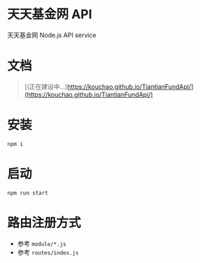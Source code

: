 # 天天基金网 API
天天基金网 Node.js API service

# 文档
> [(正在建设中...)https://kouchao.github.io/TiantianFundApi/](https://kouchao.github.io/TiantianFundApi/)

# 安装
```
npm i
```
# 启动
```
npm run start
```

# 路由注册方式
- 参考 `module/*.js`
- 参考 `routes/index.js`
